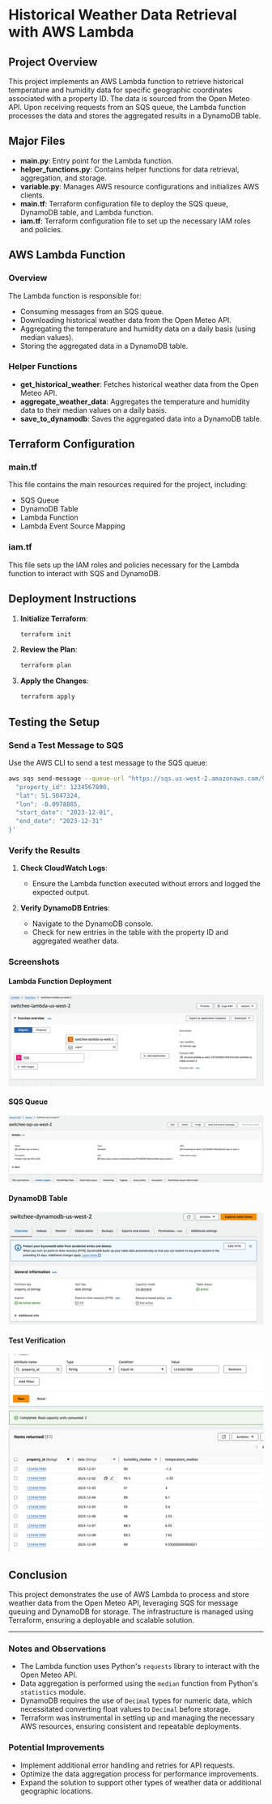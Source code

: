 # Historical Weather Data Retrieval with AWS Lambda

## Project Overview

This project implements an AWS Lambda function to retrieve historical temperature and humidity data for specific geographic coordinates associated with a property ID. The data is sourced from the Open Meteo API. Upon receiving requests from an SQS queue, the Lambda function processes the data and stores the aggregated results in a DynamoDB table.

## Major Files

- **main.py**: Entry point for the Lambda function.
- **helper_functions.py**: Contains helper functions for data retrieval, aggregation, and storage.
- **variable.py**: Manages AWS resource configurations and initializes AWS clients.
- **main.tf**: Terraform configuration file to deploy the SQS queue, DynamoDB table, and Lambda function.
- **iam.tf**: Terraform configuration file to set up the necessary IAM roles and policies.

## AWS Lambda Function

### Overview

The Lambda function is responsible for:
- Consuming messages from an SQS queue.
- Downloading historical weather data from the Open Meteo API.
- Aggregating the temperature and humidity data on a daily basis (using median values).
- Storing the aggregated data in a DynamoDB table.

### Helper Functions

- **get_historical_weather**: Fetches historical weather data from the Open Meteo API.
- **aggregate_weather_data**: Aggregates the temperature and humidity data to their median values on a daily basis.
- **save_to_dynamodb**: Saves the aggregated data into a DynamoDB table.

## Terraform Configuration

### main.tf

This file contains the main resources required for the project, including:
- SQS Queue
- DynamoDB Table
- Lambda Function
- Lambda Event Source Mapping

### iam.tf

This file sets up the IAM roles and policies necessary for the Lambda function to interact with SQS and DynamoDB.

## Deployment Instructions

1. **Initialize Terraform**:
   ```sh
   terraform init
   ```

2. **Review the Plan**:
   ```sh
   terraform plan
   ```

3. **Apply the Changes**:
   ```sh
   terraform apply
   ```

## Testing the Setup

### Send a Test Message to SQS

Use the AWS CLI to send a test message to the SQS queue:
```sh
aws sqs send-message --queue-url "https://sqs.us-west-2.amazonaws.com/975049981009/switchee-sqs-us-west-2" --message-body '{
  "property_id": 1234567890,
  "lat": 51.5047324,
  "lon": -0.0978885,
  "start_date": "2023-12-01",
  "end_date": "2023-12-31"
}'
```

### Verify the Results

1. **Check CloudWatch Logs**:
   - Ensure the Lambda function executed without errors and logged the expected output.

2. **Verify DynamoDB Entries**:
   - Navigate to the DynamoDB console.
   - Check for new entries in the table with the property ID and aggregated weather data.

### Screenshots

#### Lambda Function Deployment
![Lambda Function](Results/lambda.png)

#### SQS Queue
![SQS Queue](Results/sqs.png)

#### DynamoDB Table
![DynamoDB Table](Results/DynamoDB.png)

#### Test Verification
![Test Verification](Results/test_verification.png)

## Conclusion

This project demonstrates the use of AWS Lambda to process and store weather data from the Open Meteo API, leveraging SQS for message queuing and DynamoDB for storage. The infrastructure is managed using Terraform, ensuring a deployable and scalable solution.

---

### Notes and Observations

- The Lambda function uses Python's `requests` library to interact with the Open Meteo API.
- Data aggregation is performed using the `median` function from Python's `statistics` module.
- DynamoDB requires the use of `Decimal` types for numeric data, which necessitated converting float values to `Decimal` before storage.
- Terraform was instrumental in setting up and managing the necessary AWS resources, ensuring consistent and repeatable deployments.

### Potential Improvements

- Implement additional error handling and retries for API requests.
- Optimize the data aggregation process for performance improvements.
- Expand the solution to support other types of weather data or additional geographic locations.

